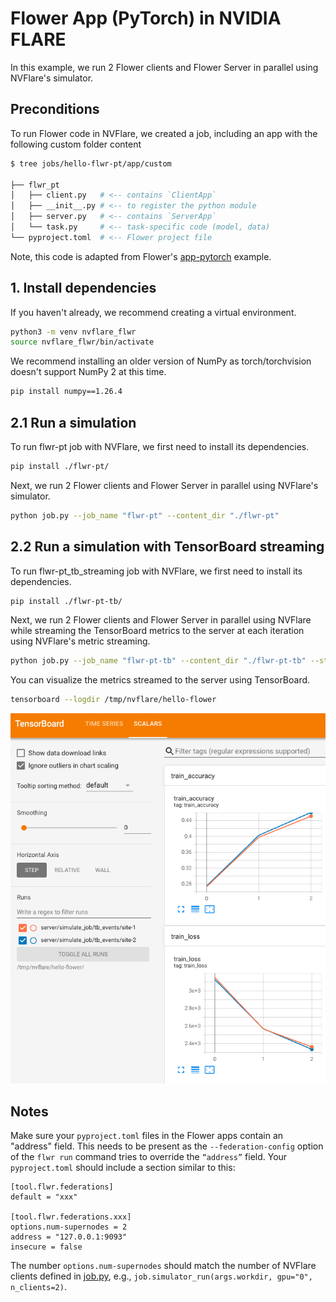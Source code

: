 # Flower App (PyTorch) in NVIDIA FLARE

In this example, we run 2 Flower clients and Flower Server in parallel using NVFlare's simulator.

## Preconditions

To run Flower code in NVFlare, we created a job, including an app with the following custom folder content 
```bash
$ tree jobs/hello-flwr-pt/app/custom

├── flwr_pt
│   ├── client.py   # <-- contains `ClientApp`
│   ├── __init__.py # <-- to register the python module
│   ├── server.py   # <-- contains `ServerApp`
│   └── task.py     # <-- task-specific code (model, data)
└── pyproject.toml  # <-- Flower project file
```
Note, this code is adapted from Flower's [app-pytorch](https://github.com/adap/flower/tree/main/examples/app-pytorch) example.

## 1. Install dependencies
If you haven't already, we recommend creating a virtual environment.
```bash
python3 -m venv nvflare_flwr
source nvflare_flwr/bin/activate
```
We recommend installing an older version of NumPy as torch/torchvision doesn't support NumPy 2 at this time.
```bash
pip install numpy==1.26.4
```
## 2.1 Run a simulation

To run flwr-pt job with NVFlare, we first need to install its dependencies.
```bash
pip install ./flwr-pt/
```

Next, we run 2 Flower clients and Flower Server in parallel using NVFlare's simulator.
```bash
python job.py --job_name "flwr-pt" --content_dir "./flwr-pt"
```

## 2.2 Run a simulation with TensorBoard streaming

To run flwr-pt_tb_streaming job with NVFlare, we first need to install its dependencies.
```bash
pip install ./flwr-pt-tb/
```

Next, we run 2 Flower clients and Flower Server in parallel using NVFlare while streaming 
the TensorBoard metrics to the server at each iteration using NVFlare's metric streaming.

```bash
python job.py --job_name "flwr-pt-tb" --content_dir "./flwr-pt-tb" --stream_metrics
```

You can visualize the metrics streamed to the server using TensorBoard.
```bash
tensorboard --logdir /tmp/nvflare/hello-flower
```
![tensorboard training curve](./train.png)

## Notes
Make sure your `pyproject.toml` files in the Flower apps contain an "address" field. This needs to be present as the `--federation-config` option of the `flwr run` command tries to override the `“address”` field.
Your `pyproject.toml` should include a section similar to this:
```
[tool.flwr.federations]
default = "xxx"

[tool.flwr.federations.xxx]
options.num-supernodes = 2
address = "127.0.0.1:9093"
insecure = false
```
The number `options.num-supernodes` should match the number of NVFlare clients defined in [job.py](./job.py), e.g., `job.simulator_run(args.workdir, gpu="0", n_clients=2)`.
